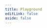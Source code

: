 ```yaml
---
title: Playground
editLink: false
aside: false
---
```


<script setup lang="ts">
import Playground from "@playground/Playground.vue";
</script>

<Playground />

